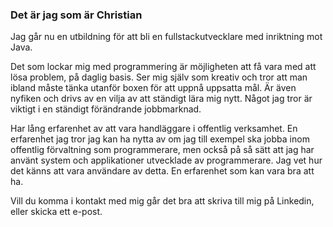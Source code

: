 ### Det är jag som är Christian 

Jag går nu en utbildning för att bli en fullstackutvecklare med inriktning mot Java. 

Det som lockar mig med programmering är möjligheten att få vara med att lösa problem, på daglig basis. Ser mig själv som kreativ och tror att man ibland måste tänka utanför boxen för att uppnå uppsatta mål. Är även nyfiken och drivs av en vilja av att ständigt lära mig nytt. Något jag tror är viktigt i en ständigt förändrande jobbmarknad. 

Har lång erfarenhet av att vara handläggare i offentlig verksamhet. En erfarenhet jag tror jag kan ha nytta av om jag till exempel ska jobba inom offentlig förvaltning som programmerare, men också på så sätt att jag har använt system och applikationer utvecklade av programmerare. Jag vet hur det känns att vara användare av detta. En erfarenhet som kan vara bra att ha. 

Vill du komma i kontakt med mig går det bra att skriva till mig på Linkedin, eller skicka ett e-post. 

